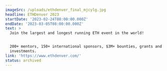 ```yaml
---
imageSrc: /uploads/ethdenver_final_mjcylg.jpg
headline: ETHDenver 2023
startDate: '2023-02-24T08:00:00.000Z'
endDate: '2023-03-05T08:00:00.000Z'
text: >
  Join the largest and longest running ETH event in the world!


  200+ mentors, 150+ international sponsors, $3M+ bounties, grants and
  investments.
link: 'https://www.ethdenver.com/'
status: archived
---
```


